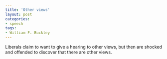 ```yaml
---
title: 'Other views'
layout: post
categories:
- speech
tags:
- William F. Buckley
---
```


Liberals claim to want to give a hearing to other views, but then are shocked and offended to discover that there are other views.